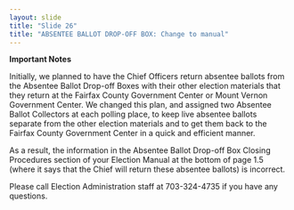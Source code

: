 ```yaml
---
layout: slide
title: "Slide 26"
title: "ABSENTEE BALLOT DROP-OFF BOX: Change to manual"
---
```


**Important Notes**

Initially, we planned to have the Chief Officers return absentee ballots from the Absentee Ballot Drop-off Boxes with their other election materials that they return at the Fairfax County Government Center or Mount Vernon Government Center. We changed this plan, and assigned two Absentee Ballot Collectors at each polling place, to keep live absentee ballots separate from the other election materials and to get them back to the Fairfax County Government Center in a quick and efficient manner.

As a result, the information in the Absentee Ballot Drop-off Box Closing Procedures section of your Election Manual at the bottom of page 1.5 (where it says that the Chief will return these absentee ballots) is incorrect.

Please call Election Administration staff at 703-324-4735 if you have any questions.
